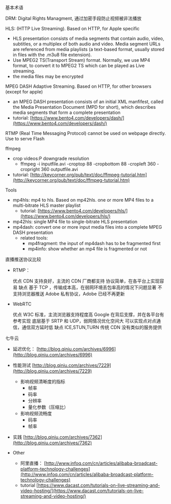 基本术语

DRM: Digital Rights Managment, 通过加密手段防止视频被非法播放

HLS: \(HTTP Live Streaming\). Based on HTTP, for Apple specific

* HLS presentation consists of media segments that contain audio, video, subtitles, or a multiplex of both audio and video. 
  Media segment URLs
   are referenced from media playlists \(a text-based format, usually stored in files with the .m3u8 file extension\).
* Use MPEG2 TS\(Transport Stream\) format. Normally, we use MP4 format, to convert it to MPEG2 TS which can be played as Live streaming.
* the media files may be encrypted

MPEG DASH Adaptive Streaming. Based on HTTP, for other browsers \(except for apple\)

* an MPEG DASH presentation consists of an initial XML manfifest, called the Media Presentation Document \(MPD for short\), which describes media segments that form a complete presentation
* tutorial: [https://www.bento4.com/developers/dash/](https://www.bento4.com/developers/dash/)

RTMP \(Real Time Messaging Protocol\) cannot be used on webpage directly. Use to serve Flash

ffmpeg

* crop videos:P downgrade resolution
  * ffmpeg -i inputfile.avi -croptop 88 -cropbottom 88 -cropleft 360 -cropright 360 outputfile.avi
* tutorial: [http://keycorner.org/pub/text/doc/ffmpeg-tutorial.htm](http://keycorner.org/pub/text/doc/ffmpeg-tutorial.htm)

Tools

* mp4hls: mp4 to hls. Based on mp42hls. one or more MP4 files to a multi-bitrate HLS master playlist
  * tutorial: [https://www.bento4.com/developers/hls/](https://www.bento4.com/developers/hls/)
* mp42hls: single MP4 file to single-bitrate HLS presentation
* mp4dash: convert one or more input media files into a complete MPEG DASH presentation
  * related tools:
    * mp4fragment: the input of mp4dash has to be fragmented first
    * mp4info: show whether an mp4 file is fragmented or not

直播推送协议比较

* RTMP：

  优点 CDN 支持良好，主流的 CDN 厂商都支持 协议简单，在各平台上实现容易 缺点 基于 TCP ，传输成本高，在弱网环境丢包率高的情况下问题显著 不支持浏览器推送 Adobe 私有协议，Adobe 已经不再更新

* WebRTC

  优点 W3C 标准，主流浏览器支持程度高 Google 在背后支撑，并在各平台有参考实现 底层基于 SRTP 和 UDP，弱网情况优化空间大 可以实现点对点通信，通信双方延时低 缺点 ICE,STUN,TURN 传统 CDN 没有类似的服务提供

七牛云

* 延迟优化： [http://blog.qiniu.com/archives/6996](http://blog.qiniu.com/archives/6996)
* 性能测试 [http://blog.qiniu.com/archives/7229](http://blog.qiniu.com/archives/7229)
  * 影响视频清晰度的指标
    * 帧率
    * 码率
    * 分辨率
    * 量化参数（压缩比）
  * 影响视频流畅度
    * 码率
    * 帧率
* 实践 [http://blog.qiniu.com/archives/7362](http://blog.qiniu.com/archives/7362)

* Other
  * 阿里直播： [http://www.infoq.com/cn/articles/alibaba-broadcast-platform-technology-challenges](http://www.infoq.com/cn/articles/alibaba-broadcast-platform-technology-challenges)
  * tutorial [https://www.dacast.com/tutorials-on-live-streaming-and-video-hosting/](https://www.dacast.com/tutorials-on-live-streaming-and-video-hosting/)



